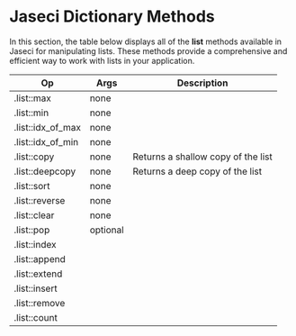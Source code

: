 # Jaseci Dictionary Methods

In this section, the table below displays all of the **list** methods available in Jaseci for manipulating lists. These methods provide a comprehensive and efficient way to work with lists in your application.

| Op | Args | Description |
|----------|----------|----------|
| .list::max | none |  |
| .list::min | none |  |
| .list::idx_of_max | none |  |
| .list::idx_of_min | none |  |
| .list::copy | none | Returns a shallow copy of the list | 
| .list::deepcopy | none | Returns a deep copy of the list | 
| .list::sort | none |  |
| .list::reverse | none |  |
| .list::clear | none |  |
| .list::pop | optional | |
| .list::index | | |
| .list::append | | |
| .list::extend | | |
| .list::insert | | |
| .list::remove | | |
| .list::count | | |